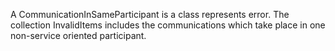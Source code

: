 A CommunicationInSameParticipant is a class represents error. The collection InvalidItems includes the communications which take place in one non-service oriented participant.
